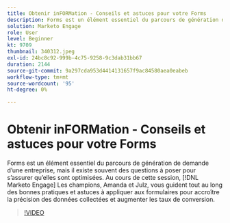 ```yaml
---
title: Obtenir inFORMation - Conseils et astuces pour votre Forms
description: Forms est un élément essentiel du parcours de génération de demande d’une entreprise, mais il existe souvent des questions à poser pour s’assurer qu’elles sont optimisées.
solution: Marketo Engage
role: User
level: Beginner
kt: 9709
thumbnail: 340312.jpeg
exl-id: 24bc8c92-999b-4c75-9258-9c3dab31bb67
duration: 2144
source-git-commit: 9a297cda953d4414131657f9ac84580aea0eabeb
workflow-type: tm+mt
source-wordcount: '95'
ht-degree: 0%

---
```


# Obtenir inFORMation - Conseils et astuces pour votre Forms

Forms est un élément essentiel du parcours de génération de demande d’une entreprise, mais il existe souvent des questions à poser pour s’assurer qu’elles sont optimisées. Au cours de cette session, [!DNL Marketo Engage] Les champions, Amanda et Julz, vous guident tout au long des bonnes pratiques et astuces à appliquer aux formulaires pour accroître la précision des données collectées et augmenter les taux de conversion.

>[!VIDEO](https://video.tv.adobe.com/v/340312/?quality=12&learn=on)
